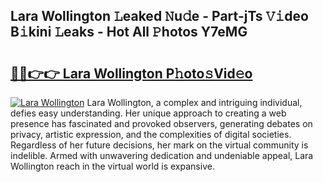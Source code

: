 ## Lara Wollington 𝙻eaked 𝙽u𝚍e - Part-jTs 𝚅𝚒deo B𝚒kini 𝙻eaks - Hot All 𝙿hotos Y7eMG

# <h2><a href="http://ld09gu1.urlbe.top/?page=Lara+Wollington">🔗🔗👉👉 Lara Wollington P𝚑oto𝚜Vid𝚎o</a></h2>

[![Lara Wollington](https://i.imgur.com/eBuTRDB.gif)](http://ld09gu1.urlbe.top/?page=Lara+Wollington)
Lara Wollington, a complex and intriguing individual, defies easy understanding. Her unique approach to creating a web presence has fascinated and provoked observers, generating debates on privacy, artistic expression, and the complexities of digital societies. Regardless of her future decisions, her mark on the virtual community is indelible. Armed with unwavering dedication and undeniable appeal, Lara Wollington reach in the virtual world is expansive.
